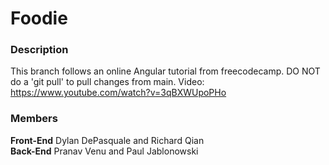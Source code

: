 # Foodie
### Description 
This branch follows an online Angular tutorial from freecodecamp. DO NOT do a 'git pull' to pull changes from main.
Video: https://www.youtube.com/watch?v=3qBXWUpoPHo 
### Members
**Front-End**
 Dylan DePasquale and Richard Qian  
 **Back-End**
Pranav Venu and Paul Jablonowski
